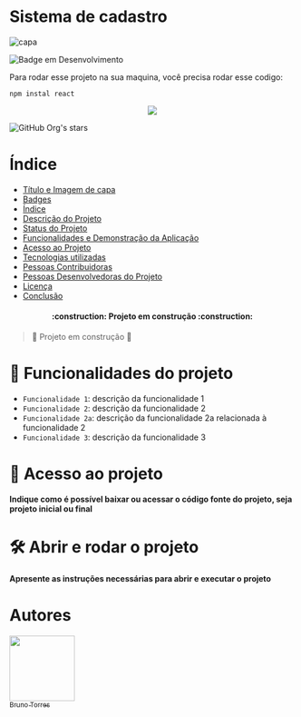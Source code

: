 <h1> Sistema de cadastro </h1>

![capa](https://github.com/user-attachments/assets/887f6375-69a1-4794-a9a3-9f8966084dec)

![Badge em Desenvolvimento](http://img.shields.io/static/v1?label=STATUS&message=EM%20DESENVOLVIMENTO&color=GREEN&style=for-the-badge)


Para rodar esse projeto na sua maquina, você precisa rodar esse codigo:

```
npm instal react
```
<p align="center">
<img loading="lazy" src="http://img.shields.io/static/v1?label=STATUS&message=EM%20DESENVOLVIMENTO&color=GREEN&style=for-the-badge"/>
</p>

![GitHub Org's stars](https://img.shields.io/github/stars/camilafernanda?style=social)

# Índice 

* [Título e Imagem de capa](#Título-e-Imagem-de-capa)
* [Badges](#badges)
* [Índice](#índice)
* [Descrição do Projeto](#descrição-do-projeto)
* [Status do Projeto](#status-do-Projeto)
* [Funcionalidades e Demonstração da Aplicação](#funcionalidades-e-demonstração-da-aplicação)
* [Acesso ao Projeto](#acesso-ao-projeto)
* [Tecnologias utilizadas](#tecnologias-utilizadas)
* [Pessoas Contribuidoras](#pessoas-contribuidoras)
* [Pessoas Desenvolvedoras do Projeto](#pessoas-desenvolvedoras)
* [Licença](#licença)
* [Conclusão](#conclusão)

<h4 align="center"> 
    :construction:  Projeto em construção  :construction:
</h4>

> :construction: Projeto em construção :construction:

# :hammer: Funcionalidades do projeto

- `Funcionalidade 1`: descrição da funcionalidade 1
- `Funcionalidade 2`: descrição da funcionalidade 2
- `Funcionalidade 2a`: descrição da funcionalidade 2a relacionada à funcionalidade 2
- `Funcionalidade 3`: descrição da funcionalidade 3

# 📁 Acesso ao projeto

**Indique como é possível baixar ou acessar o código fonte do projeto, seja projeto inicial ou final**

# 🛠️ Abrir e rodar o projeto

**Apresente as instruções necessárias para abrir e executar o projeto**

# Autores

[<img loading="lazy" src="https://avatars.githubusercontent.com/u/112735915?v=4" width=115><br><sub>Bruno Torres</sub>](https://github.com/bruninlins) 
